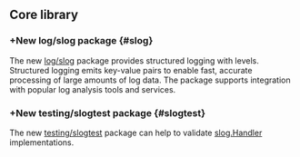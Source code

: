 ## Core library

### +New log/slog package {#slog}

<!--
 https://go.dev/issue/59060, https://go.dev/issue/59141, https://go.dev/issue/59204, https://go.dev/issue/59280,
        https://go.dev/issue/59282, https://go.dev/issue/59339, https://go.dev/issue/59345, https://go.dev/issue/61200,
        CL 477295, CL 484096, CL 486376, CL 486415, CL 487855, CL 508195
-->
The new [log/slog](/pkg/log/slog) package provides structured logging with levels.
Structured logging emits key-value pairs
to enable fast, accurate processing of large amounts of log data.
The package supports integration with popular log analysis tools and services.

### +New testing/slogtest package {#slogtest}

<!-- CL 487895 -->
The new [testing/slogtest](/pkg/testing/slogtest) package can help
to validate [slog.Handler](/pkg/log/slog#Handler) implementations.
